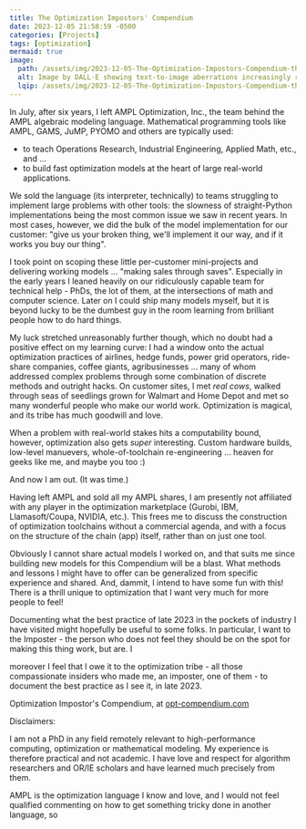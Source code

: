 ```yaml
---
title: The Optimization Impostors' Compendium
date: 2023-12-05 21:58:59 -0500
categories: [Projects]
tags: [optimization]
mermaid: true
image:
  path: /assets/img/2023-12-05-The-Optimization-Impostors-Compendium-thumb.webp
  alt: Image by DALL·E showing text-to-image aberrations increasingly rare in early December 2023.
  lqip: /assets/img/2023-12-05-The-Optimization-Impostors-Compendium-thumb-low.webp
---
```


In July, after six years, I left AMPL Optimization, Inc., the team behind the AMPL algebraic modeling language. Mathematical programming tools like AMPL, GAMS, JuMP, PYOMO and others are typically used:

- to teach Operations Research, Industrial Engineering, Applied Math, etc., and ...
- to build fast optimization models at the heart of large real-world applications.

We sold the language (its interpreter, technically) to teams struggling to implement large problems with other tools: the slowness of straight-Python implementations being the most common issue we saw in recent years. In most cases, however, we did the bulk of the model implementation for our customer: "give us your broken thing, we'll implement it our way, and if it works you buy our thing".

I took point on scoping these little per-customer mini-projects and delivering working models ... "making sales through saves". Especially in the early years I leaned heavily on our ridiculously capable team for technical help - PhDs, the lot of them, at the intersections of math and computer science. Later on I could ship many models myself, but it is beyond lucky to be the dumbest guy in the room learning from brilliant people how to do hard things. 

My luck stretched unreasonably further though, which no doubt had a positive effect on my learning curve: I had a window onto the actual optimization practices of airlines, hedge funds, power grid operators, ride-share companies, coffee giants, agribusinesses ... many of whom addressed complex problems through some combination of discrete methods and outright hacks. On customer sites, I met *real cows*, walked through seas of seedlings grown for Walmart and Home Depot and met so many wonderful people who make our world work. Optimization is magical, and its tribe has much goodwill and love.

When a problem with real-world stakes hits a computability bound, however, optimization also gets *super* interesting. Custom hardware builds, low-level manuevers, whole-of-toolchain re-engineering ... heaven for geeks like me, and maybe you too :)

And now I am out. (It was time.)

Having left AMPL and sold all my AMPL shares, I am presently not affiliated with any player in the optimization marketplace (Gurobi, IBM, Llamasoft/Coupa, NVIDIA, etc.). This frees me to discuss the construction of optimization toolchains without a commercial agenda, and with a focus on the structure of the chain (app) itself, rather than on just one tool.

Obviously I cannot share actual models I worked on, and that suits me since building new models for this Compendium will be a blast. What methods and lessons I might have to offer can be generalized from specific experience and shared. And, dammit, I intend to have some fun with this! There is a thrill unique to optimization that I want very much for more people to feel!

Documenting what the best practice of late 2023 in the pockets of industry I have visited might hopefully be useful to some folks. In particular, I want to  the Imposter - the person who does not feel they should be on the spot for making this thing work, but are. I 


moreover I feel that I owe it to the optimization tribe - all those compassionate insiders who made me, an imposter, one of them - to document the best practice as I see it, in late 2023.



Optimization Impostor's Compendium, at [opt-compendium.com](https://opt-compendium.com)



Disclaimers:

I am not a PhD in any field remotely relevant to high-performance computing, optimization or mathematical modeling. My experience is therefore practical and not academic. I have love and respect for algorithm researchers and OR/IE scholars and have learned much precisely from them.

AMPL is the optimization language I know and love, and I would not feel qualified commenting on how to get something tricky done in another language, so 

